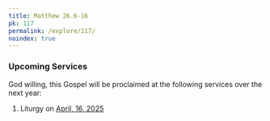 ```yaml
---
title: Matthew 26.6-16
pk: 117
permalink: /explore/117/
noindex: true
---
```


### Upcoming Services

God willing, this Gospel will be proclaimed at the following services over the next year:


1. Liturgy on [April, 16, 2025](https://orthocal.info/readings/gregorian/2025/04/16/)
